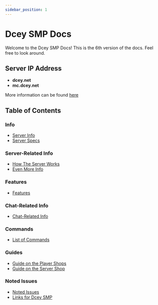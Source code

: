 ```yaml
---
sidebar_position: 1
---
```


# Dcey SMP Docs

Welcome to the Dcey SMP Docs! This is the 6th version of the docs. Feel free to look around.

## Server IP Address

- **dcey.net**
- **mc.dcey.net**

More information can be found [here](./info/server-info.md)

## Table of Contents

### Info

- [Server Info](./info/server-info.md)
- [Server Specs](./info/server-specs.md)

### Server-Related Info

- [How The Server Works](./server-related-info/how-the-server-works.md)
- [Even More Info](./server-related-info/even-more-info.md)

### Features

- [Features](./features/features.md)

### Chat-Related Info

- [Chat-Related Info](./chat-related-info/venturechat-channels.md)
### Commands

- [List of Commands](./commands/list-of-commands.md)

### Guides

- [Guide on the Player Shops](./guides/guide-on-the-player-shops.md)
- [Guide on the Server Shop](./guides/guide-on-the-server-shop.md)

### Noted Issues

- [Noted Issues](./misc/noted-issues.md)
- [Links for Dcey SMP](./misc/links-for-dcey-smp.md)